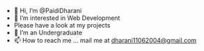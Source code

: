 - 👋 Hi, I’m @PaidiDharani
- 👀 I’m interested in Web Development
-  Please have a look at my projects
- 🌱 I’m an Undergraduate
- 📫 How to reach me ... mail me at dharani11062004@gmail.com

<!---
PaidiDharani/PaidiDharani is a ✨ unique ✨ repository because its `README.md` (this file) appears on your GitHub profile.
You can click the Preview link to take a look at your changes.
--->
